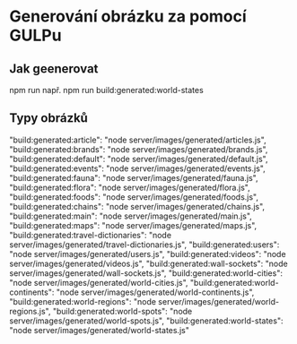 # Generování obrázku za pomocí GULPu

## Jak geenerovat
npm run
např. npm run build:generated:world-states 

## Typy obrázků
"build:generated:article": "node server/images/generated/articles.js",
"build:generated:brands": "node server/images/generated/brands.js",
"build:generated:default": "node server/images/generated/default.js",
"build:generated:events": "node server/images/generated/events.js",
"build:generated:fauna": "node server/images/generated/fauna.js",
"build:generated:flora": "node server/images/generated/flora.js",
"build:generated:foods": "node server/images/generated/foods.js",
"build:generated:chains": "node server/images/generated/chains.js",
"build:generated:main": "node server/images/generated/main.js",
"build:generated:maps": "node server/images/generated/maps.js",
"build:generated:travel-dictionaries": "node server/images/generated/travel-dictionaries.js",
"build:generated:users": "node server/images/generated/users.js",
"build:generated:videos": "node server/images/generated/videos.js",
"build:generated:wall-sockets": "node server/images/generated/wall-sockets.js",
"build:generated:world-cities": "node server/images/generated/world-cities.js",
"build:generated:world-continents": "node server/images/generated/world-continents.js",
"build:generated:world-regions": "node server/images/generated/world-regions.js",
"build:generated:world-spots": "node server/images/generated/world-spots.js",
"build:generated:world-states": "node server/images/generated/world-states.js"